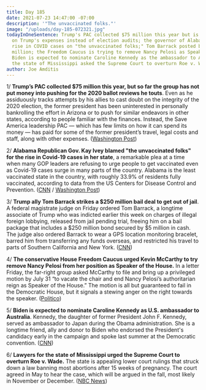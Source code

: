 ```yaml
---
title: Day 185
date: 2021-07-23 14:47:00 -07:00
description: '"The unvaccinated folks."'
image: "/uploads/day-185-072321.jpg"
todayInOneSentence: Trump's PAC collected $75 million this year but is spending it
  on Trump's expenses instead of election audits; the governor of Alabama blamed the
  rise in COVID cases on "the unvaccinated folks;" Tom Barrack posted bail for $250
  million; the Freedom Caucus is trying to remove Nancy Pelosi as Speaker of the House;
  Biden is expected to nominate Caroline Kennedy as the ambassador to Australia; and
  the state of Mississippi asked the Supreme Court to overturn Roe v. Wade.
author: Joe Amditis
---
```


1/ **Trump’s PAC collected $75 million this year, but so far the group has not put money into pushing for the 2020 ballot reviews he touts**. Even as he assiduously tracks attempts by his allies to cast doubt on the integrity of the 2020 election, the former president has been uninterested in personally bankrolling the effort in Arizona or to push for similar endeavors in other states, according to people familiar with the finances. Instead, the Save America leadership PAC — which has few limits on how it can spend its money — has paid for some of the former president’s travel, legal costs and staff, along with other expenses. ([Washington Post](https://www.washingtonpost.com/politics/trump-pac-ballot-reviews/2021/07/22/d451fcaa-e596-11eb-934f-7e6c1927f261_story.html))

2/ **Alabama Republican Gov. Kay Ivey blamed "the unvaccinated folks" for the rise in Covid-19 cases in her state**, a remarkable plea at a time when many GOP leaders are refusing to urge people to get vaccinated even as Covid-19 cases surge in many parts of the country. Alabama is the least vaccinated state in the country, with roughly 33.9% of residents fully vaccinated, according to data from the US Centers for Disease Control and Prevention. ([CNN](https://www.cnn.com/2021/07/23/politics/alabama-governor-kay-ivey-unvaccinated-covid/index.html) / [Washington Post](https://www.washingtonpost.com/politics/2021/07/23/alabama-kay-ivey-unvaccinated-covid/))

3/ **Trump ally Tom Barrack strikes a $250 million bail deal to get out of jail**. A federal magistrate judge on Friday ordered Tom Barrack, a longtime associate of Trump who was indicted earlier this week on charges of illegal foreign lobbying, released from jail pending trial, freeing him on a bail package that includes a $250 million bond secured by $5 million in cash. The judge also ordered Barrack to wear a GPS location monitoring bracelet, barred him from transferring any funds overseas, and restricted his travel to parts of Southern California and New York. ([CNN](https://www.cnn.com/2021/07/23/politics/tom-barrack-bail-hearing/index.html))

4/ **The conservative House Freedom Caucus urged Kevin McCarthy to try remove Nancy Pelosi from her position as Speaker of the House.** In a letter Friday, the far-right group asked McCarthy to file and bring up a privileged motion by July 31 “to vacate the chair and end Nancy Pelosi’s authoritarian reign as Speaker of the House.” The motion is all but guaranteed to fail in the Democratic House, but it signals a stewing anger on the right towards the speaker. ([Politico](https://www.politico.com/news/2021/07/23/house-freedom-caucus-mccarthy-remove-pelosi-500647))

5/ **Biden is expected to nominate Caroline Kennedy as U.S. ambassador to Australia**. Kennedy, the daughter of former President John F. Kennedy, served as ambassador to Japan during the Obama administration. She is a longtime friend, ally and donor to Biden who endorsed the President's candidacy early in the campaign and spoke last summer at the Democratic convention. ([CNN](https://www.cnn.com/2021/07/23/politics/biden-caroline-kennedy-australia/index.html))

6/ **Lawyers for the state of Mississippi urged the Supreme Court to overturn Roe v. Wade.** The state is appealing lower court rulings that struck down a law banning most abortions after 15 weeks of pregnancy. The court agreed in May to hear the case, which will be argued in the fall, most likely in November or December. ([NBC News](https://www.nbcnews.com/politics/supreme-court/mississippi-asks-u-s-supreme-court-overturn-roe-v-wade-n1274808))